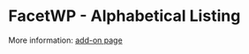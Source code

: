 # FacetWP - Alphabetical Listing
More information: [add-on page](https://facetwp.com/add-ons/alphabetical-listing/)
